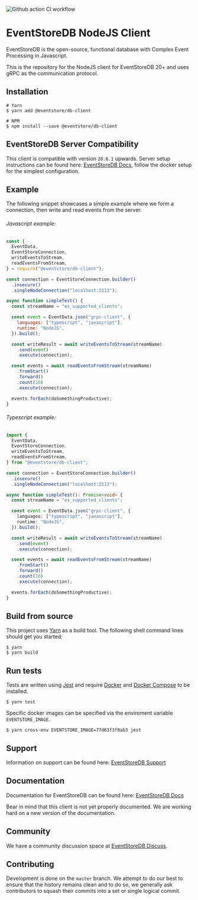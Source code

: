 ![Github action CI workflow](https://github.com/EventStore/EventStore-Client-NodeJS/workflows/CI/badge.svg?branch=master)

# EventStoreDB NodeJS Client

EventStoreDB is the open-source, functional database with Complex Event Processing in Javascript.

This is the repository for the NodeJS client for EventStoreDB 20+ and uses gRPC as the communication protocol.

## Installation

```shell script
# Yarn
$ yarn add @eventstore/db-client

# NPM
$ npm install --save @eventstore/db-client
```

## EventStoreDB Server Compatibility

This client is compatible with version `20.6.1` upwards. 
Server setup instructions can be found here: [EventStoreDB Docs], follow the docker setup for the simplest configuration.

## Example

The following snippet showcases a simple example where we form a connection, then write and read events from the server.

###### Javascript example:

```javascript
const {
  EventData,
  EventStoreConnection,
  writeEventsToStream,
  readEventsFromStream,
} = require("@eventstore/db-client");

const connection = EventStoreConnection.builder()
  .insecure()
  .singleNodeConnection("localhost:2113");

async function simpleTest() {
  const streamName = "es_supported_clients";

  const event = EventData.json("grpc-client", {
    languages: ["typescript", "javascript"],
    runtime: "NodeJS",
  }).build();

  const writeResult = await writeEventsToStream(streamName)
    .send(event)
    .execute(connection);

  const events = await readEventsFromStream(streamName)
    .fromStart()
    .forward()
    .count(10)
    .execute(connection);

  events.forEach(doSomethingProductive);
}
```

###### Typescript example:

```typescript
import {
  EventData,
  EventStoreConnection,
  writeEventsToStream,
  readEventsFromStream,
} from "@eventstore/db-client";

const connection = EventStoreConnection.builder()
  .insecure()
  .singleNodeConnection("localhost:2113");

async function simpleTest(): Promise<void> {
  const streamName = "es_supported_clients";

  const event = EventData.json("grpc-client", {
    languages: ["typescript", "javascript"],
    runtime: "NodeJS",
  }).build();

  const writeResult = await writeEventsToStream(streamName)
    .send(event)
    .execute(connection);

  const events = await readEventsFromStream(streamName)
    .fromStart()
    .forward()
    .count(10)
    .execute(connection);

  events.forEach(doSomethingProductive);
}
```

## Build from source

This project uses [Yarn] as a build tool. The following shell command lines should get you started:

```shell script
$ yarn
$ yarn build
```

## Run tests

Tests are written using [Jest] and require [Docker] and [Docker Compose] to be installed.

```shell script
$ yarn test
```

Specific docker images can be specified via the enviroment variable `EVENTSTORE_IMAGE`.

```shell script
$ yarn cross-env EVENTSTORE_IMAGE=77d63f3f0ab3 jest
```

## Support

Information on support can be found here: [EventStoreDB Support]

## Documentation

Documentation for EventStoreDB can be found here: [EventStoreDB Docs]

Bear in mind that this client is not yet properly documented. We are working hard on a new version of the documentation.

## Community

We have a community discussion space at [EventStoreDB Discuss].

## Contributing

Development is done on the `master` branch. We attempt to do our best to ensure that the history remains clean and to do so, we generally ask contributors to squash their commits into a set or single logical commit.

[eventstoredb support]: https://eventstore.com/support/
[eventstoredb docs]: https://developers.eventstore.com/server/20.6/server/installation/
[eventstoredb discuss]: https://discuss.eventstore.com/
[yarn]: https://yarnpkg.com/
[jest]: https://jestjs.io/
[docker]: https://www.docker.com/
[docker compose]: https://docs.docker.com/compose/
